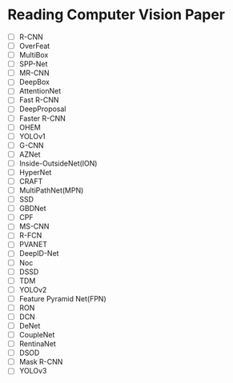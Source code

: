 # Reading Computer Vision Paper


- [ ] R-CNN 
- [ ] OverFeat
- [ ] MultiBox
- [ ] SPP-Net
- [ ] MR-CNN
- [ ] DeepBox
- [ ] AttentionNet
- [ ] Fast R-CNN
- [ ] DeepProposal
- [ ] Faster R-CNN
- [ ] OHEM
- [ ] YOLOv1
- [ ] G-CNN
- [ ] AZNet
- [ ] Inside-OutsideNet(ION)
- [ ] HyperNet
- [ ] CRAFT
- [ ] MultiPathNet(MPN)
- [ ] SSD
- [ ] GBDNet
- [ ] CPF
- [ ] MS-CNN
- [ ] R-FCN
- [ ] PVANET
- [ ] DeepID-Net
- [ ] Noc
- [ ] DSSD
- [ ] TDM
- [ ] YOLOv2
- [ ] Feature Pyramid Net(FPN)
- [ ] RON
- [ ] DCN
- [ ] DeNet
- [ ] CoupleNet
- [ ] RentinaNet
- [ ] DSOD
- [ ] Mask R-CNN
- [ ] YOLOv3
